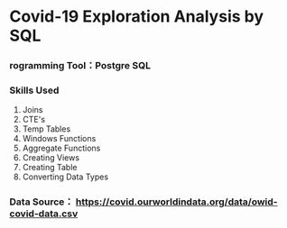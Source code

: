 # Covid-19 Exploration Analysis by SQL

### rogramming Tool：Postgre SQL

### Skills Used 
1. Joins
2. CTE's
3. Temp Tables
4. Windows Functions
5. Aggregate Functions
6. Creating Views
7. Creating Table
8. Converting Data Types

### Data Source： https://covid.ourworldindata.org/data/owid-covid-data.csv
